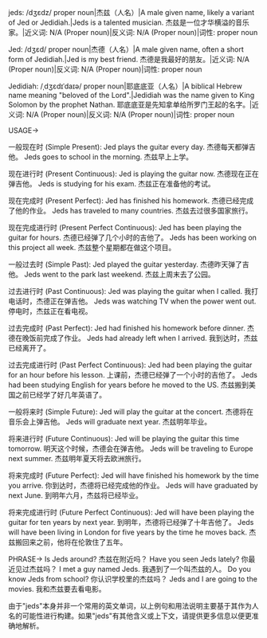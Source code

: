 jeds: /dʒɛdz/
proper noun|杰兹（人名）|A male given name, likely a variant of Jed or Jedidiah.|Jeds is a talented musician. 杰兹是一位才华横溢的音乐家。|近义词: N/A (Proper noun)|反义词: N/A (Proper noun)|词性: proper noun

Jed: /dʒɛd/
proper noun|杰德（人名）|A male given name, often a short form of Jedidiah.|Jed is my best friend. 杰德是我最好的朋友。|近义词: N/A (Proper noun)|反义词: N/A (Proper noun)|词性: proper noun

Jedidiah: /ˌdʒɛdɪˈdaɪə/
proper noun|耶底底亚（人名）|A biblical Hebrew name meaning "beloved of the Lord".|Jedidiah was the name given to King Solomon by the prophet Nathan. 耶底底亚是先知拿单给所罗门王起的名字。|近义词: N/A (Proper noun)|反义词: N/A (Proper noun)|词性: proper noun



USAGE->

一般现在时 (Simple Present):
Jed plays the guitar every day.  杰德每天都弹吉他。
Jeds goes to school in the morning. 杰兹早上上学。

现在进行时 (Present Continuous):
Jed is playing the guitar now. 杰德现在正在弹吉他。
Jeds is studying for his exam. 杰兹正在准备他的考试。

现在完成时 (Present Perfect):
Jed has finished his homework. 杰德已经完成了他的作业。
Jeds has traveled to many countries. 杰兹去过很多国家旅行。

现在完成进行时 (Present Perfect Continuous):
Jed has been playing the guitar for hours. 杰德已经弹了几个小时的吉他了。
Jeds has been working on this project all week. 杰兹整个星期都在做这个项目。

一般过去时 (Simple Past):
Jed played the guitar yesterday. 杰德昨天弹了吉他。
Jeds went to the park last weekend. 杰兹上周末去了公园。

过去进行时 (Past Continuous):
Jed was playing the guitar when I called. 我打电话时，杰德正在弹吉他。
Jeds was watching TV when the power went out. 停电时，杰兹正在看电视。

过去完成时 (Past Perfect):
Jed had finished his homework before dinner. 杰德在晚饭前完成了作业。
Jeds had already left when I arrived. 我到达时，杰兹已经离开了。

过去完成进行时 (Past Perfect Continuous):
Jed had been playing the guitar for an hour before his lesson. 上课前，杰德已经弹了一个小时的吉他了。
Jeds had been studying English for years before he moved to the US. 杰兹搬到美国之前已经学了好几年英语了。

一般将来时 (Simple Future):
Jed will play the guitar at the concert. 杰德将在音乐会上弹吉他。
Jeds will graduate next year. 杰兹明年毕业。


将来进行时 (Future Continuous):
Jed will be playing the guitar this time tomorrow. 明天这个时候，杰德会在弹吉他。
Jeds will be traveling to Europe next summer. 杰兹明年夏天将去欧洲旅行。

将来完成时 (Future Perfect):
Jed will have finished his homework by the time you arrive. 你到达时，杰德将已经完成他的作业。
Jeds will have graduated by next June. 到明年六月，杰兹将已经毕业。

将来完成进行时 (Future Perfect Continuous):
Jed will have been playing the guitar for ten years by next year. 到明年，杰德将已经弹了十年吉他了。
Jeds will have been living in London for five years by the time he moves back. 杰兹搬回来之前，他将在伦敦住了五年。


PHRASE->
Is Jeds around? 杰兹在附近吗？
Have you seen Jeds lately? 你最近见过杰兹吗？
I met a guy named Jeds. 我遇到了一个叫杰兹的人。
Do you know Jeds from school? 你认识学校里的杰兹吗？
Jeds and I are going to the movies. 我和杰兹要去看电影。


由于"jeds"本身并非一个常用的英文单词，以上例句和用法说明主要基于其作为人名的可能性进行构建。如果"jeds"有其他含义或上下文，请提供更多信息以便更准确地解析。
